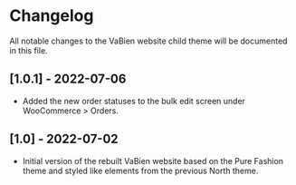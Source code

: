 # Changelog

All notable changes to the VaBien website child theme will be documented in this file.
## [1.0.1] - 2022-07-06
* Added the new order statuses to the bulk edit screen under WooCommerce > Orders.

## [1.0] - 2022-07-02
* Initial version of the rebuilt VaBien website based on the Pure Fashion theme and styled like elements from the previous North theme. 